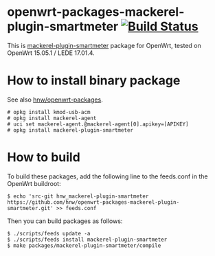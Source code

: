 # openwrt-packages-mackerel-plugin-smartmeter [![Build Status](https://secure.travis-ci.org/hnw/openwrt-packages-mackerel-plugin-smartmeter.svg?branch=master)](https://travis-ci.org/hnw/openwrt-packages-mackerel-plugin-smartmeter)

This is [mackerel-plugin-smartmeter](https://github.com/hnw/mackerel-plugin-smartmeter/) package for OpenWrt, tested on OpenWrt 15.05.1 / LEDE 17.01.4.

# How to install binary package

See also [hnw/openwrt-packages](https://github.com/hnw/openwrt-packages).

```
# opkg install kmod-usb-acm
# opkg install mackerel-agent
# uci set mackerel-agent.@mackerel-agent[0].apikey=[APIKEY]
# opkg install mackerel-plugin-smartmeter
```

# How to build

To build these packages, add the following line to the feeds.conf in the OpenWrt buildroot:

```
$ echo 'src-git hnw_mackerel-plugin-smartmeter https://github.com/hnw/openwrt-packages-mackerel-plugin-smartmeter.git' >> feeds.conf
```

Then you can build packages as follows:

```
$ ./scripts/feeds update -a
$ ./scripts/feeds install mackerel-plugin-smartmeter
$ make packages/mackerel-plugin-smartmeter/compile
```
